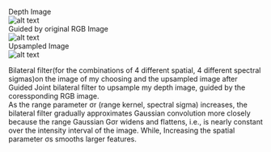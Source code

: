 Depth Image  
![alt text](https://github.com/theocharistr/3D-Sensing_Sensor-Fusion/blob/master/Upsampling/data/disp1.png)  
Guided by original RGB Image  
![alt text](https://github.com/theocharistr/3D-Sensing_Sensor-Fusion/blob/master/Upsampling/data/view0.png)  
Upsampled Image  
![alt text](https://github.com/theocharistr/3D-Sensing_Sensor-Fusion/blob/master/Upsampling/data/Upsampled.png)  

Bilateral filter(for the combinations of 4 different spatial, 4 different spectral sigmas)on the image of my choosing and the upsampled image after Guided Joint bilateral filter to upsample my depth image, guided by the coressponding RGB image.  
As the range parameter σr (range kernel, spectral sigma)  increases, the bilateral filter gradually approximates Gaussian convolution more closely because the range Gaussian Gσr widens and flattens, i.e., is nearly constant over the intensity interval of the image. While, Increasing the spatial parameter σs smooths larger features.
